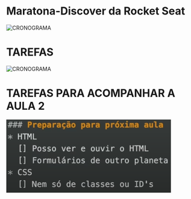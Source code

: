 # Maratona-Discover da Rocket Seat

![CRONOGRAMA](https://github.com/ImGabreuw/Maratona-Discover/blob/master/cronograma/cronograma.PNG?raw=true)

# TAREFAS

![CRONOGRAMA](https://https://github.com/ImGabreuw/Maratona-Discover/blob/master/Anotacoes/tarefa.PNG?raw=true)

# TAREFAS PARA ACOMPANHAR A AULA 2

![CRONOGRAMA](https://github.com/ImGabreuw/Maratona-Discover/blob/master/Anotacoes/tarefa_proxima_aula.PNG?raw=true)
